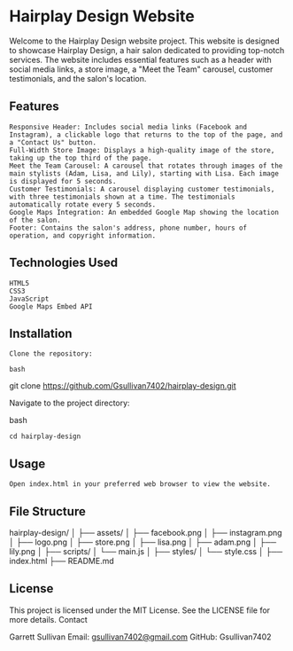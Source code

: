 # Hairplay Design Website

Welcome to the Hairplay Design website project. This website is designed to showcase Hairplay Design, a hair salon dedicated to providing top-notch services. The website includes essential features such as a header with social media links, a store image, a "Meet the Team" carousel, customer testimonials, and the salon's location.

## Features

    Responsive Header: Includes social media links (Facebook and Instagram), a clickable logo that returns to the top of the page, and a "Contact Us" button.
    Full-Width Store Image: Displays a high-quality image of the store, taking up the top third of the page.
    Meet the Team Carousel: A carousel that rotates through images of the main stylists (Adam, Lisa, and Lily), starting with Lisa. Each image is displayed for 5 seconds.
    Customer Testimonials: A carousel displaying customer testimonials, with three testimonials shown at a time. The testimonials automatically rotate every 5 seconds.
    Google Maps Integration: An embedded Google Map showing the location of the salon.
    Footer: Contains the salon's address, phone number, hours of operation, and copyright information.

## Technologies Used

    HTML5
    CSS3
    JavaScript
    Google Maps Embed API

## Installation

    Clone the repository:

    bash

git clone https://github.com/Gsullivan7402/hairplay-design.git

Navigate to the project directory:

bash

    cd hairplay-design

## Usage

    Open index.html in your preferred web browser to view the website.

## File Structure

hairplay-design/
│
├── assets/
│   ├── facebook.png
│   ├── instagram.png
│   ├── logo.png
│   ├── store.png
│   ├── lisa.png
│   ├── adam.png
│   ├── lily.png
│
├── scripts/
│   └── main.js
│
├── styles/
│   └── style.css
│
├── index.html
├── README.md



## License

This project is licensed under the MIT License. See the LICENSE file for more details.
Contact

Garrett Sullivan
Email: gsullivan7402@gmail.com
GitHub: Gsullivan7402
